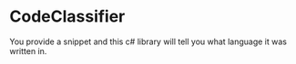 # CodeClassifier
You provide a snippet and this c# library will tell you what language it was written in.
